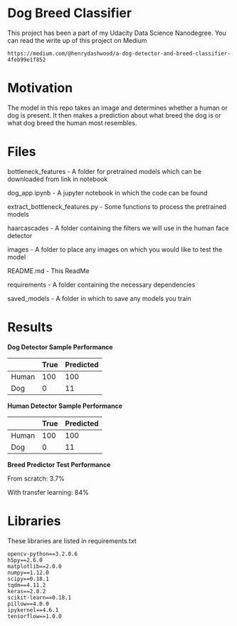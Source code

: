 # Dog Breed Classifier
This project has been a part of my Udacity Data Science Nanodegree. You can read the write up of this project on Medium 
```
https://medium.com/@henrydashwood/a-dog-detector-and-breed-classifier-4feb99e1f852
```

# Motivation
The model in this repo takes an image and determines whether a human or dog is present. It then makes a prediction about what breed the dog is or what dog breed the human most resembles.

# Files
bottleneck_features - A folder for pretrained models which can be downloaded from link in notebook

dog_app.ipynb - A jupyter notebook in which the code can be found

extract_bottleneck_features.py - Some functions to process the pretrained models

haarcascades - A folder containing the filters we will use in the human face detector

images - A folder to place any images on which you would like to test the model

README.md - This ReadMe

requirements - A folder containing the necessary dependencies

saved_models - A folder in which to save any models you train

# Results

**Dog Detector Sample Performance**

|     | True | Predicted |
| --- | ---  |    ---    |
|Human| 100  |    100    |
| Dog |  0   |    11     |

**Human Detector Sample Performance**

|     | True | Predicted |
| --- | ---  |    ---    |
|Human| 100  |    100    |
| Dog |  0   |    11     |

**Breed Predictor Test Performance**

From scratch: 3.7%

With transfer learning: 84%

# Libraries
These libraries are listed in requirements.txt

```
opencv-python==3.2.0.6
h5py==2.6.0
matplotlib==2.0.0
numpy==1.12.0
scipy==0.18.1
tqdm==4.11.2
keras==2.0.2
scikit-learn==0.18.1
pillow==4.0.0
ipykernel==4.6.1
tensorflow==1.0.0
```
